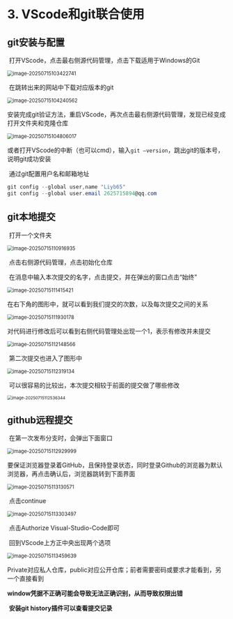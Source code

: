 # 3. VScode和git联合使用

## git安装与配置

​	打开VScode，点击最右侧源代码管理，点击下载适用于Windows的Git

<img src="fig3/git安装1.png" alt="image-20250715103422741" style="zoom: 80%;" />

​	在跳转出来的网站中下载对应版本的git

<img src="fig3/git安装2.png" alt="image-20250715104240562" style="zoom: 80%;" />

​	安装完成git验证方法，重启VScode，再次点击最右侧源代码管理，发现已经变成打开文件夹和克隆仓库

<img src="fig3/git安装3.png" alt="image-20250715104806017" style="zoom:80%;" />

​	或者打开VScode的中断（也可以cmd），输入`git –version`，跳出git的版本号，说明git成功安装

​	通过git配置用户名和邮箱地址

```powershell
git config --global user,name "Liyb65"
git config --global user.email 2625715894@qq.com
```



## git本地提交

​	打开一个文件夹

<img src="fig3/git本地提交1.png" alt="image-20250715110916935" style="zoom:80%;" />

​	点击右侧源代码管理，点击初始化仓库

​	在消息中输入本次提交的名字，点击提交，并在弹出的窗口点击“始终”

<img src="fig3/git本地提交2.png" alt="image-20250715111415421" style="zoom: 80%;" />

​	在右下角的图形中，就可以看到我们提交的次数，以及每次提交之间的关系

<img src="fig3/git本地提交3.png" alt="image-20250715111930178" style="zoom:80%;" />

​	对代码进行修改后可以看到右侧代码管理处出现一个1，表示有修改并未提交

<img src="fig3/git本地提交4.png" alt="image-20250715112148566" style="zoom:80%;" />

​	第二次提交也进入了图形中

<img src="fig3/git本地提交5.png" alt="image-20250715112319134" style="zoom:80%;" />

​	可以很容易的比较出，本次提交相较于前面的提交做了哪些修改

<img src="fig3/git本地提交6.png" alt="image-20250715112536344" style="zoom: 67%;" />



## github远程提交

​	在第一次发布分支时，会弹出下面窗口

<img src="fig3/github远程提交1.png" alt="image-20250715112929999" style="zoom:80%;" />

​	要保证浏览器登录着GitHub，且保持登录状态，同时登录Github的浏览器为默认浏览器，再点击确认后，浏览器跳转到下面界面

<img src="fig3/github远程提交2.png" alt="image-20250715113130571" style="zoom:80%;" />

​	点击continue

<img src="fig3/github远程提交3.png" alt="image-20250715113303497" style="zoom:80%;" />

​	点击Authorize Visual-Studio-Code即可

​	回到VScode上方正中央出现两个选项

<img src="fig3/github远程提交4.png" alt="image-20250715113459639" style="zoom:80%;" />

​	Private对应私人仓库，public对应公开仓库；前者需要密码或要求才能看到，另一个直接看到

​	**window凭据不正确可能会导致无法正确识别，从而导致权限出错**

​	**安装git history插件可以查看提交记录**